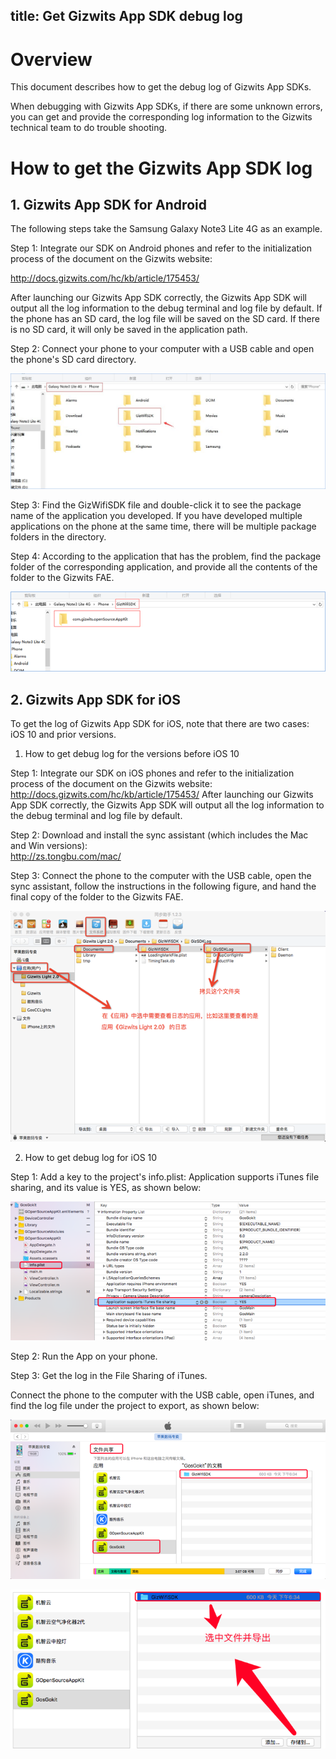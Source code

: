 title: Get Gizwits App SDK debug log
---

# Overview

This document describes how to get the debug log of Gizwits App SDKs.

When debugging with Gizwits App SDKs, if there are some unknown errors, you can get and provide the corresponding log information to the Gizwits technical team to do trouble shooting.

# How to get the Gizwits App SDK log

## 1. Gizwits App SDK for Android

The following steps take the Samsung Galaxy Note3 Lite 4G as an example.

Step 1: Integrate our SDK on Android phones and refer to the initialization process of the document on the Gizwits website: 

http://docs.gizwits.com/hc/kb/article/175453/ 

After launching our Gizwits App SDK correctly, the Gizwits App SDK will output all the log information to the debug terminal and log file by default. If the phone has an SD card, the log file will be saved on the SD card. If there is no SD card, it will only be saved in the application path.

Step 2: Connect your phone to your computer with a USB cable and open the phone's SD card directory.

![Get Android App SDK log](../../../assets/en-us/AppDev/debug/Journal/11.png)
 
Step 3: Find the GizWifiSDK file and double-click it to see the package name of the application you developed. If you have developed multiple applications on the phone at the same time, there will be multiple package folders in the directory.

Step 4: According to the application that has the problem, find the package folder of the corresponding application, and provide all the contents of the folder to the Gizwits FAE.

![Get Android App SDK log](../../../assets/en-us/AppDev/debug/Journal/12.png)
 
## 2. Gizwits App SDK for iOS

To get the log of Gizwits App SDK for iOS, note that there are two cases: iOS 10 and prior versions.

1) How to get debug log for the versions before iOS 10 

Step 1: Integrate our SDK on iOS phones and refer to the initialization process of the document on the Gizwits website: 
http://docs.gizwits.com/hc/kb/article/175453/ 
After launching our Gizwits App SDK correctly, the Gizwits App SDK will output all the log information to the debug terminal and log file by default. 

Step 2: Download and install the sync assistant (which includes the Mac and Win versions):  
http://zs.tongbu.com/mac/ 

Step 3: Connect the phone to the computer with the USB cable, open the sync assistant, follow the instructions in the following figure, and hand the final copy of the folder to the Gizwits FAE.

![Get iOS App SDK log](../../../assets/en-us/AppDev/debug/Journal/13.png)
 
2) How to get debug log for iOS 10

Step 1: Add a key to the project's info.plist: Application supports iTunes file sharing, and its value is YES, as shown below:

![Get iOS App SDK log](../../../assets/en-us/AppDev/debug/Journal/14.png)
 
Step 2: Run the App on your phone.

Step 3: Get the log in the File Sharing of iTunes.

Connect the phone to the computer with the USB cable, open iTunes, and find the log file under the project to export, as shown below:

![Get iOS App SDK log](../../../assets/en-us/AppDev/debug/Journal/15.png)

![Get iOS App SDK log](../../../assets/en-us/AppDev/debug/Journal/16.png) 
 

